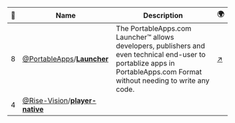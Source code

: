 |:star2: | Name | Description | 🌍|
|---|---|---|---|
|8|[@PortableApps](https://github.com/PortableApps)/[**Launcher**](https://github.com/PortableApps/Launcher)|The PortableApps.com Launcher™ allows developers, publishers and even technical end-user to portablize apps in PortableApps.com Format without needing to write any code.|[:arrow_upper_right:](https://portableapps.com/apps/development/portableapps.com_launcher)|
|4|[@Rise-Vision](https://github.com/Rise-Vision)/[**player-native**](https://github.com/Rise-Vision/player-native)|||

